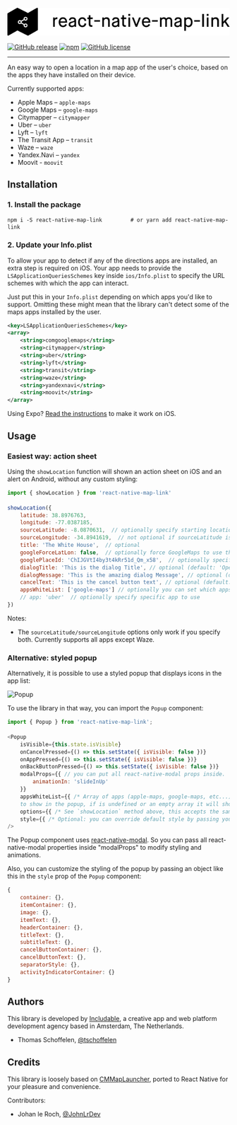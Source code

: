 ![React Native Map Link](.github/banner.svg)

[![GitHub release](https://img.shields.io/github/release/includable/react-native-map-link.svg)](https://github.com/includable/react-native-map-link/releases)
[![npm](https://img.shields.io/npm/dm/react-native-map-link.svg)](https://www.npmjs.com/package/react-native-map-link)
[![GitHub license](https://img.shields.io/github/license/includable/react-native-map-link.svg)](https://github.com/includable/react-native-map-link/blob/master/LICENSE)

---

An easy way to open a location in a map app of the user's choice, based on the apps they have installed
on their device.

Currently supported apps:

* Apple Maps – `apple-maps`
* Google Maps – `google-maps`
* Citymapper – `citymapper`
* Uber – `uber`
* Lyft – `lyft`
* The Transit App – `transit`
* Waze – `waze`
* Yandex.Navi – `yandex`
* Moovit - `moovit`



## Installation

### 1. Install the package

```shell
npm i -S react-native-map-link         # or yarn add react-native-map-link
```

### 2. Update your Info.plist
To allow your app to detect if any of the directions apps are installed, an extra step is required on iOS. Your app needs to provide the `LSApplicationQueriesSchemes` key inside `ios/Info.plist` to specify the URL schemes with which the app can interact.

Just put this in your `Info.plist` depending on which apps you'd like to support. Omitting these might mean that the library can't detect some of the maps apps installed by the user.

```xml
<key>LSApplicationQueriesSchemes</key>
<array>
    <string>comgooglemaps</string>
    <string>citymapper</string>
    <string>uber</string>
    <string>lyft</string>
    <string>transit</string>
    <string>waze</string>
    <string>yandexnavi</string>
    <string>moovit</string>
</array>
```

Using Expo? [Read the instructions](docs/expo.md) to make it work on iOS.



## Usage

### Easiest way: action sheet 

Using the `showLocation` function will shown an action sheet on iOS and an alert on Android, without any custom styling:

```js
import { showLocation } from 'react-native-map-link'

showLocation({
    latitude: 38.8976763,
    longitude: -77.0387185,
    sourceLatitude: -8.0870631,  // optionally specify starting location for directions
    sourceLongitude: -34.8941619,  // not optional if sourceLatitude is specified
    title: 'The White House',  // optional
    googleForceLatLon: false,  // optionally force GoogleMaps to use the latlon for the query instead of the title
    googlePlaceId: 'ChIJGVtI4by3t4kRr51d_Qm_x58',  // optionally specify the google-place-id
    dialogTitle: 'This is the dialog Title', // optional (default: 'Open in Maps')
    dialogMessage: 'This is the amazing dialog Message', // optional (default: 'What app would you like to use?')
    cancelText: 'This is the cancel button text', // optional (default: 'Cancel')
    appsWhiteList: ['google-maps'] // optionally you can set which apps to show (default: will show all supported apps installed on device)
    // app: 'uber'  // optionally specify specific app to use
})
```

Notes: 

* The `sourceLatitude/sourceLongitude` options only work if you specify both. Currently supports all apps except Waze.


### Alternative: styled popup

Alternatively, it is possible to use a styled popup that displays icons in the app list:

![Popup](https://i.imgflip.com/2avtml.gif)

To use the library in that way, you can import the `Popup` component:

```js
import { Popup } from 'react-native-map-link';

<Popup
    isVisible={this.state.isVisible}
    onCancelPressed={() => this.setState({ isVisible: false })}
    onAppPressed={() => this.setState({ isVisible: false })}
    onBackButtonPressed={() => this.setState({ isVisible: false })}
    modalProps={{ // you can put all react-native-modal props inside.
        animationIn: 'slideInUp'
    }}
    appsWhiteList={{ /* Array of apps (apple-maps, google-maps, etc...) that you want 
    to show in the popup, if is undefined or an empty array it will show all supported apps installed on device.*/}}
    options={{ /* See `showLocation` method above, this accepts the same options. */ }}
    style={{ /* Optional: you can override default style by passing your values. */ }}
/>
```

The Popup component uses <a href="https://github.com/react-native-community/react-native-modal">react-native-modal</a>. So you can pass all react-native-modal properties inside "modalProps" to modify styling and animations.

Also, you can customize the styling of the popup by passing an object like this in the `style` prop of the `Popup` component:

```js
{
    container: {},
    itemContainer: {},
    image: {},
    itemText: {},
    headerContainer: {},
    titleText: {},
    subtitleText: {},
    cancelButtonContainer: {},
    cancelButtonText: {},
    separatorStyle: {},
    activityIndicatorContainer: {}
}
```


## Authors

This library is developed by [Includable](https://includable.com/), a creative app and web platform
development agency based in Amsterdam, The Netherlands.

* Thomas Schoffelen, [@tschoffelen](https://twitter.com/tschoffelen)


## Credits

This library is loosely based on [CMMapLauncher](https://github.com/citymapper/CMMapLauncher), ported to React Native for your pleasure and convenience.

Contributors:

* Johan le Roch, [@JohnLrDev](https://twitter.com/JohnLrDev)
